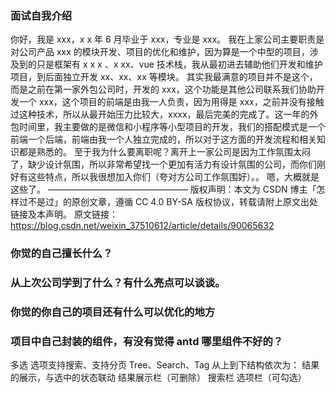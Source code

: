 ### 面试自我介绍

你好，我是 xxx，x x 年 6 月毕业于 xxx，专业是 xxx。
我在上家公司主要职责是对公司产品 xxx 的模块开发、项目的优化和维护，因为算是一个中型的项目，涉及到的只是框架有 x x x 、x xx、vue 技术栈，我从最初进去辅助他们开发和维护项目，到后面独立开发 xx、xx、xx 等模块。
其实我最满意的项目并不是这个，而是之前在第一家外包公司时，开发的 xxx，这个功能是其他公司联系我们协助开发一个 xxx，这个项目的前端是由我一人负责，因为用得是 xxx，之前并没有接触过这种技术，所以从最开始压力比较大，xxxx，最后完美的完成了。这一年的外包时间里，我主要做的是微信和小程序等小型项目的开发，我们的搭配模式是一个前端一个后端，前端由我一个人独立完成的，所以对于这方面的开发流程和相关知识都是熟悉的。
至于我为什么要离职呢？离开上一家公司是因为工作氛围太闷了，缺少设计氛围，所以非常希望找一个更加有活力有设计氛围的公司，而你们刚好有这些特点，所以我很想加入你们（夸对方公司工作氛围好）。。
嗯，大概就是这些了。
————————————————
版权声明：本文为 CSDN 博主「怎样过不是过」的原创文章，遵循 CC 4.0 BY-SA 版权协议，转载请附上原文出处链接及本声明。
原文链接：https://blog.csdn.net/weixin_37510612/article/details/90065632

### 你觉的自己擅长什么？

### 从上次公司学到了什么？有什么亮点可以谈谈。

### 你觉的你自己的项目还有什么可以优化的地方

### 项目中自己封装的组件，有没有觉得 antd 哪里组件不好的？

多选
选项支持搜索、支持分页
Tree、Search、Tag
从上到下结构依次为：
结果的展示，与选中的状态联动
结果展示栏（可删除）
搜索栏
选项栏（可勾选）
